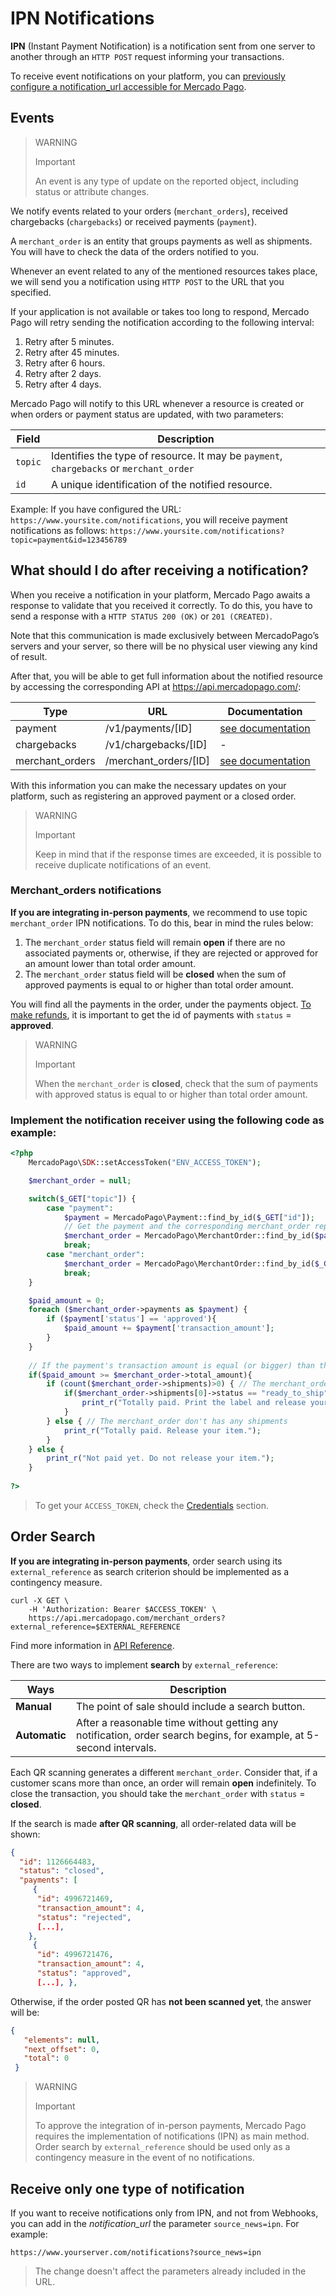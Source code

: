 # IPN Notifications

**IPN** (Instant Payment Notification) is a notification sent from one server to another through an `HTTP POST` request informing your transactions.

To receive event notifications on your platform, you can [previously configure a notification_url accessible for Mercado Pago](https://www.mercadopago[FAKER][URL][DOMAIN]/ipn-notifications).


## Events

> WARNING
>
> Important
>
> An event is any type of update on the reported object, including status or attribute changes.

We notify events related to your orders (`merchant_orders`), received chargebacks (`chargebacks`) or received payments (`payment`).

A `merchant_order` is an entity that groups payments as well as shipments. You will have to check the data of the orders notified to you.

Whenever an event related to any of the mentioned resources takes place, we will send you a notification using `HTTP POST` to the URL that you specified.

If your application is not available or takes too long to respond, Mercado Pago will retry sending the notification according to the following interval:

1. Retry after 5 minutes.
2. Retry after 45 minutes.
3. Retry after 6 hours.
4. Retry after 2 days.
5. Retry after 4 days.

Mercado Pago will notify to this URL whenever a resource is created or when orders or payment status are updated, with two parameters:

| Field 		| Description 				 |
| ---- 		| ---- 				 |
| `topic` | Identifies the type of resource. It may be `payment`, `chargebacks` or `merchant_order` |
| `id` | A unique identification of the notified resource. |


Example: If you have configured the URL:  `https://www.yoursite.com/notifications`, you will receive payment notifications as follows:  `https://www.yoursite.com/notifications?topic=payment&id=123456789`

## What should I do after receiving a notification?

When you receive a notification in your platform, Mercado Pago awaits a response to validate that you received it correctly. To do this, you have to send a response with a `HTTP STATUS 200 (OK)` or `201 (CREATED)`.

Note that this communication is made exclusively between MercadoPago’s servers and your server, so there will be no physical user viewing any kind of result.

After that, you will be able to get full information about the notified resource by accessing the corresponding API at https://api.mercadopago.com/:

| Type | URL | Documentation |
| --- | --- | --- |
payment | /v1/payments/[ID] | [see documentation](https://www.mercadopago.com.ar/developers/en/reference/payments/_payments_id/get/) 
| chargebacks | /v1/chargebacks/[ID]| - |
| merchant_orders | /merchant\_orders/[ID] | [see documentation](https://www.mercadopago.com.ar/developers/en/reference/merchant_orders/_merchant_orders_id/get/) |

With this information you can make the necessary updates on your platform, such as registering an approved payment or a closed order.

> WARNING
>
> Important
>
> Keep in mind that if the response times are exceeded, it is possible to receive duplicate notifications of an event.


### Merchant_orders notifications

**If you are integrating in-person payments**, we recommend to use topic `merchant_order` IPN notifications. To do this, bear in mind the rules below:

1. The `merchant_order` status field will remain **open** if there are no associated payments or, otherwise, if they are rejected or approved for an amount lower than total order amount.
2. The `merchant_order` status field will be **closed** when the sum of approved payments is equal to or higher than total order amount.

You will find all the payments in the order, under the payments object. [To make refunds](https://www.mercadopago.com.ar/developers/en/guides/manage-account/account/cancellations-and-refunds/), it is important to get the id of payments with `status` = **approved**.


> WARNING
>
> Important
>
> When the `merchant_order` is **closed**, check that the sum of payments with approved status is equal to or higher than total order amount.


### Implement the notification receiver using the following code as example:

```php
<?php
	MercadoPago\SDK::setAccessToken("ENV_ACCESS_TOKEN");

	$merchant_order = null;

	switch($_GET["topic"]) {
		case "payment":
			$payment = MercadoPago\Payment::find_by_id($_GET["id"]);
			// Get the payment and the corresponding merchant_order reported by the IPN.
			$merchant_order = MercadoPago\MerchantOrder::find_by_id($payment->order->id);
			break;
		case "merchant_order":
			$merchant_order = MercadoPago\MerchantOrder::find_by_id($_GET["id"]);
			break;
	}

	$paid_amount = 0;
	foreach ($merchant_order->payments as $payment) {	
		if ($payment['status'] == 'approved'){
			$paid_amount += $payment['transaction_amount'];
		}
	}
	
	// If the payment's transaction amount is equal (or bigger) than the merchant_order's amount you can release your items
	if($paid_amount >= $merchant_order->total_amount){
		if (count($merchant_order->shipments)>0) { // The merchant_order has shipments
			if($merchant_order->shipments[0]->status == "ready_to_ship") {
				print_r("Totally paid. Print the label and release your item.");
			}
		} else { // The merchant_order don't has any shipments
			print_r("Totally paid. Release your item.");
		}
	} else {
		print_r("Not paid yet. Do not release your item.");
	}
	
?>
```

> To get your `ACCESS_TOKEN`, check the [Credentials]([FAKER][CREDENTIALS][URL]) section.

## Order Search

**If you are integrating in-person payments**, order search using its `external_reference` as search criterion should be implemented as a contingency measure.


```curl
curl -X GET \
    -H 'Authorization: Bearer $ACCESS_TOKEN' \
    https://api.mercadopago.com/merchant_orders?external_reference=$EXTERNAL_REFERENCE
```

Find more information in [API Reference](https://www.mercadopago.com.ar/developers/en/reference/merchant_orders/_merchant_orders_search/get/).

There are two ways to implement **search** by `external_reference`:

| Ways | Description |
| --- | --- |
| **Manual** | The point of sale should include a search button.|
| **Automatic** | After a reasonable time without getting any notification, order search begins, for example, at 5-second intervals. |

Each QR scanning generates a different `merchant_order`. Consider that, if a customer scans more than once, an order will remain **open** indefinitely. To close the transaction, you should take the `merchant_order` with `status` = **closed**.

If the search is made **after QR scanning**, all order-related data will be shown:

```json
{
  "id": 1126664483,
  "status": "closed",
  "payments": [
     {
      "id": 4996721469,
      "transaction_amount": 4,
      "status": "rejected",
      [...],
    },
     {
      "id": 4996721476,
      "transaction_amount": 4,
      "status": "approved",
      [...], }, 
```

Otherwise, if the order posted QR has **not been scanned yet**, the answer will be:

```json
{
   "elements": null,
   "next_offset": 0,
   "total": 0
 }
```

> WARNING
>
> Important
>
> To approve the integration of in-person payments, Mercado Pago requires the implementation of notifications (IPN) as main method. Order search by `external_reference` should be used only as a contingency measure in the event of no notifications.

## Receive only one type of notification

If you want to receive notifications only from IPN, and not from Webhooks, you can add in the *notification_url* the parameter `source_news=ipn`. For example:

`https://www.yourserver.com/notifications?source_news=ipn`

> The change doesn't affect the parameters already included in the URL.

